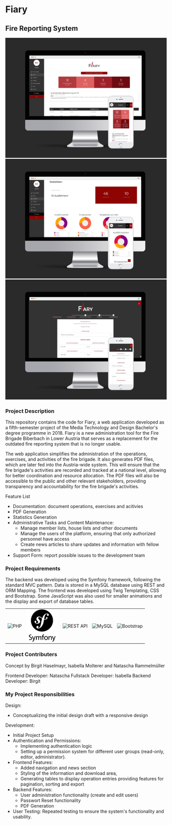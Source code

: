 # Fiary
## Fire Reporting System

<img src='docs/Home.jpg'>
<img src='docs/Statistik.jpg'>
<img src='docs/Einsatz.jpg'>

### Project Description
This repository contains the code for Fiary, a web application developed as a fifth-semester project of the Media Technology and Design Bachelor's degree programme in 2018. 
Fiary is a new administration tool for the Fire Brigade Biberbach in Lower Austria that serves as a replacement for the outdated fire reporting system that is no longer usable.

The web application simplifies the administration of the operations, exercises, and activities of the fire brigade. 
It also generates PDF files, which are later fed into the Austria-wide system.
This will ensure that the fire brigade's activities are recorded and tracked at a national level, allowing for better coordination and resource allocation. 
The PDF files will also be accessible to the public and other relevant stakeholders, providing transparency and accountability for the fire brigade's activities.

Feature List
* Documentation: document operations, exercises and acitivies
* PDF Generation
* Statistics Generation
* Administrative Tasks and Content Maintenance:
  - Manage member lists, house lists and other documents
  - Manage the users of the platform, ensuring that only authorized personnel have access
  - Create news articles to share updates and information with fellow members
* Support Form: report possible issues to the development team


### Project Requirements
The backend was developed using the Symfony framework, following the standard MVC pattern. Data is stored in a MySQL database using REST and ORM Mapping. 
The frontend was developed using Twig Templating, CSS and Bootstrap.
Some JavaScript was also used for smaller animations and the display and export of database tables.

<table>
  <tr>
    <td style="border:none;"><img width="100px" src='https://user-images.githubusercontent.com/25181517/183570228-6a040b9f-3ddf-47a2-a201-743121dac664.png' alt='PHP'></td>
    <td style="border:none;"><img width="100px" src='docs/symfony-logo.png' alt='Symfony'></td>
    <td style="border:none;"><img width="100px" src='https://user-images.githubusercontent.com/25181517/192107858-fe19f043-c502-4009-8c47-476fc89718ad.png' alt='REST API'></td>
    <td style="border:none;"><img width="100px" src='https://user-images.githubusercontent.com/25181517/183896128-ec99105a-ec1a-4d85-b08b-1aa1620b2046.png' alt='MySQL'></td>
    <td style="border:none;"><img width="100px" src='https://user-images.githubusercontent.com/25181517/183898054-b3d693d4-dafb-4808-a509-bab54cf5de34.png' alt='Bootstrap'></td>
  </tr>
</table>


### Project Contributers
Concept by Birgit Haselmayr, Isabella Molterer and Natascha Rammelmüller

Frontend Developer: Natascha
Fullstack Developer: Isabella
Backend Developer: Birgit


### My Project Responsibilities

Design: 
* Conceptualizing the initial design draft with a responsive design

Development:
* Initial Project Setup
* Authentication and Permissions: 
    - Implementing authentication logic 
    - Setting up a permission system for different user groups (read-only, editor, administrator).
* Frontend Features: 
    - Added navigation and news section 
    - Styling of the information and download area,
    - Generating tables to display operation entries providing features for pagination, sorting and export
* Backend Features: 
    - User administration functionality (create and edit users)
    - Passwort Reset functionality
    - PDF Generation 
* User Testing: Repeated testing to ensure the system's functionality and usability.
